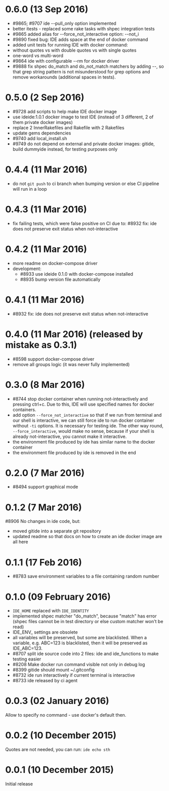 # 0.6.0 (13 Sep 2016)

* #9865; #9707 ide --pull_only option implemented
* better itests - replaced some rake tasks with shpec integration tests
* #9865 added alias for --force_not_interactive option: --not_i
* #9890 fixed bug: IDE adds space at the end of docker command
* added unit tests for running IDE with docker command:
 * without quotes vs with double quotes vs with single quotes
 * one-word vs multi-word
* #9864 ide with configurable --rm for docker driver
* #9888 fix shpec do_match and do_not_match matchers by adding --, so that
  grep string pattern is not misunderstood for grep options and remove
  workarounds (additional spaces in tests).

# 0.5.0 (2 Sep 2016)

* #9728 add scripts to help make IDE docker image
* use ideide:1.0.1 docker image to test IDE (instead of 3 different, 2 of them
  private docker images)
* replace 2 InnerRakefiles and Rakefile with 2 Rakefiles
* update gems dependencies
* #9740 add local_install.sh
* #9749 do not depend on external and private docker images: gitide, build dummyide
 instead, for testing purposes only

# 0.4.4 (11 Mar 2016)

* do not `git push` to ci branch when bumping version or else CI
 pipeline will run in a loop

# 0.4.3 (11 Mar 2016)

* fix failing tests, which were false positive on CI due to:
 #8932 fix: ide does not preserve exit status when not-interactive

# 0.4.2 (11 Mar 2016)

* more readme on docker-compose driver
* development:
   * #8933 use ideide 0.1.0 with docker-compose installed
   * #8935 bump version file automatically

# 0.4.1 (11 Mar 2016)

* #8932 fix: ide does not preserve exit status when not-interactive

# 0.4.0 (11 Mar 2016) (released by mistake as 0.3.1)

* #8598 support docker-compose driver
* remove all groups logic (it was never fully implemented)

# 0.3.0 (8 Mar 2016)

* #8744 stop docker container when running not-interactively and pressing ctrl+c.
 Due to this, IDE will use specified names for docker containers.
* add option `--force_not_interactive` so that if we run from terminal and our
 shell is interactive, we can still force ide to run docker container without
 `-ti` options. It is necessary for testing ide.
 The other way round, `--force_interactive`, would make no sense, because if your
 shell is already not-interactive, you cannot make it interactive.
* the environment file produced by ide has similar name to the docker container
* the environment file produced by ide is removed in the end

# 0.2.0 (7 Mar 2016)

* #8494 support graphical mode

# 0.1.2 (7 Mar 2016)

#8906 No changes in ide code, but:
* moved gitide into a separate git repository
* updated readme so that docs on how to create an ide docker image
 are all here

# 0.1.1 (17 Feb 2016)

* #8783 save environment variables to a file containing random number

# 0.1.0 (09 February 2016)

* `IDE_HOME` replaced with `IDE_IDENTITY`
* implemented shpec matcher "do_match", because "match" has error
 (shpec files cannot be in test directory or else custom matcher won't be read)
* IDE_ENV_ settings are obsolete
* all variables will be preserved, but some are blacklisted. When a variable,
 e.g. ABC=123 is blacklisted, then it will be preserved as IDE_ABC=123.
* #8707 split ide source code into 2 files: ide and ide_functions to make testing easier
* #8208 Make docker run command visible not only in debug log
* #8399 gitide should mount ~/.gitconfig
* #8732 ide run interactively if current terminal is interactive
* #8733 ide released by ci agent

# 0.0.3 (02 January 2016)

Allow to specify no command - use docker's default then.

# 0.0.2 (10 December 2015)

Quotes are not needed, you can run: `ide echo sth`

# 0.0.1 (10 December 2015)

Initial release
